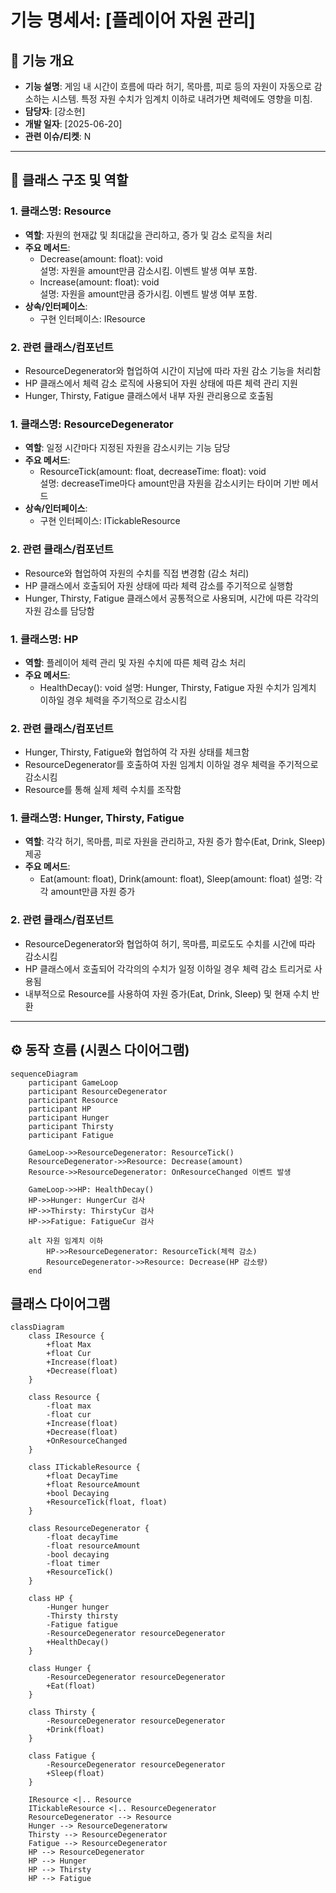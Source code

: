 # 기능 명세서: [플레이어 자원 관리]

## 📌 기능 개요
- **기능 설명**: 게임 내 시간이 흐름에 따라 허기, 목마름, 피로 등의 자원이 자동으로 감소하는 시스템. 특정 자원 수치가 임계치 이하로 내려가면 체력에도 영향을 미침.
- **담당자**: [강소현]
- **개발 일자**: [2025-06-20]
- **관련 이슈/티켓**: N

---

## 🧩 클래스 구조 및 역할

### 1. 클래스명: Resource
- **역할**: 자원의 현재값 및 최대값을 관리하고, 증가 및 감소 로직을 처리
- **주요 메서드**:
  - Decrease(amount: float): void  
    설명: 자원을 amount만큼 감소시킴. 이벤트 발생 여부 포함.
  - Increase(amount: float): void  
    설명: 자원을 amount만큼 증가시킴. 이벤트 발생 여부 포함.
- **상속/인터페이스**:
  - 구현 인터페이스: IResource

### 2. 관련 클래스/컴포넌트
- ResourceDegenerator와 협업하여 시간이 지남에 따라 자원 감소 기능을 처리함
- HP 클래스에서 체력 감소 로직에 사용되어 자원 상태에 따른 체력 관리 지원
- Hunger, Thirsty, Fatigue 클래스에서 내부 자원 관리용으로 호출됨

### 1. 클래스명: ResourceDegenerator
- **역할**: 일정 시간마다 지정된 자원을 감소시키는 기능 담당
- **주요 메서드**:
  - ResourceTick(amount: float, decreaseTime: float): void  
    설명: decreaseTime마다 amount만큼 자원을 감소시키는 타이머 기반 메서드  
- **상속/인터페이스**:
  - 구현 인터페이스: ITickableResource

### 2. 관련 클래스/컴포넌트
- Resource와 협업하여 자원의 수치를 직접 변경함 (감소 처리)
- HP 클래스에서 호출되어 자원 상태에 따라 체력 감소를 주기적으로 실행함
- Hunger, Thirsty, Fatigue 클래스에서 공통적으로 사용되며, 시간에 따른 각각의 자원 감소를 담당함

### 1. 클래스명: HP
- **역할**: 플레이어 체력 관리 및 자원 수치에 따른 체력 감소 처리
- **주요 메서드**:
  - HealthDecay(): void
    설명:  Hunger, Thirsty, Fatigue 자원 수치가 임계치 이하일 경우 체력을 주기적으로 감소시킴 

### 2. 관련 클래스/컴포넌트
- Hunger, Thirsty, Fatigue와 협업하여 각 자원 상태를 체크함
- ResourceDegenerator를 호출하여 자원 임계치 이하일 경우 체력을 주기적으로 감소시킴
- Resource를 통해 실제 체력 수치를 조작함

### 1. 클래스명: Hunger, Thirsty, Fatigue
- **역할**: 각각 허기, 목마름, 피로 자원을 관리하고, 자원 증가 함수(Eat, Drink, Sleep) 제공
- **주요 메서드**:
  - Eat(amount: float), Drink(amount: float), Sleep(amount: float)
    설명: 각각 amount만큼 자원 증가

### 2. 관련 클래스/컴포넌트
- ResourceDegenerator와 협업하여 허기, 목마름, 피로도도 수치를 시간에 따라 감소시킴
- HP 클래스에서 호출되어 각각의의 수치가 일정 이하일 경우 체력 감소 트리거로 사용됨
- 내부적으로 Resource를 사용하여 자원 증가(Eat, Drink, Sleep) 및 현재 수치 반환
---

## ⚙️ 동작 흐름 (시퀀스 다이어그램)

```mermaid
sequenceDiagram
    participant GameLoop
    participant ResourceDegenerator
    participant Resource
    participant HP
    participant Hunger
    participant Thirsty
    participant Fatigue

    GameLoop->>ResourceDegenerator: ResourceTick()
    ResourceDegenerator->>Resource: Decrease(amount)
    Resource->>ResourceDegenerator: OnResourceChanged 이벤트 발생

    GameLoop->>HP: HealthDecay()
    HP->>Hunger: HungerCur 검사
    HP->>Thirsty: ThirstyCur 검사
    HP->>Fatigue: FatigueCur 검사

    alt 자원 임계치 이하
        HP->>ResourceDegenerator: ResourceTick(체력 감소)
        ResourceDegenerator->>Resource: Decrease(HP 감소량)
    end
```    


## 클래스 다이어그램
```mermaid
classDiagram
    class IResource {
        +float Max
        +float Cur
        +Increase(float)
        +Decrease(float)
    }

    class Resource {
        -float max
        -float cur
        +Increase(float)
        +Decrease(float)
        +OnResourceChanged
    }

    class ITickableResource {
        +float DecayTime
        +float ResourceAmount
        +bool Decaying
        +ResourceTick(float, float)
    }

    class ResourceDegenerator {
        -float decayTime
        -float resourceAmount
        -bool decaying
        -float timer
        +ResourceTick()
    }

    class HP {
        -Hunger hunger
        -Thirsty thirsty
        -Fatigue fatigue
        -ResourceDegenerator resourceDegenerator
        +HealthDecay()
    }

    class Hunger {
        -ResourceDegenerator resourceDegenerator
        +Eat(float)
    }

    class Thirsty {
        -ResourceDegenerator resourceDegenerator
        +Drink(float)
    }

    class Fatigue {
        -ResourceDegenerator resourceDegenerator
        +Sleep(float)
    }

    IResource <|.. Resource
    ITickableResource <|.. ResourceDegenerator
    ResourceDegenerator --> Resource
    Hunger --> ResourceDegeneratorw
    Thirsty --> ResourceDegenerator
    Fatigue --> ResourceDegenerator
    HP --> ResourceDegenerator
    HP --> Hunger
    HP --> Thirsty
    HP --> Fatigue
```